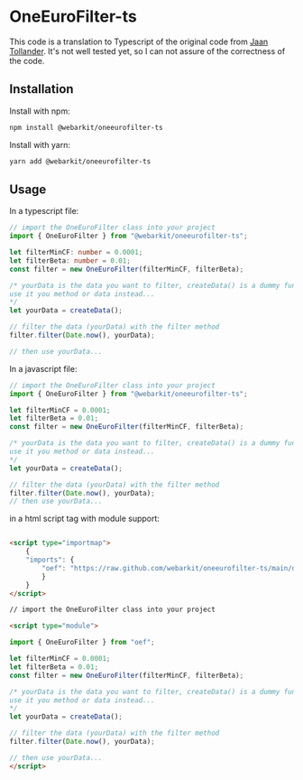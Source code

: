 # OneEuroFilter-ts

This code is a translation to Typescript of the original code from [Jaan Tollander](https://jaantollander.com/post/noise-filtering-using-one-euro-filter/#mjx-eqn%3A1).
It's not well tested yet, so I can not assure of the correctness of the code.


## Installation

Install with npm:
```bash
npm install @webarkit/oneeurofilter-ts
```
Install with yarn:
```bash
yarn add @webarkit/oneeurofilter-ts
```

## Usage

In a typescript file:
```typescript
// import the OneEuroFilter class into your project
import { OneEuroFilter } from "@webarkit/oneeurofilter-ts";

let filterMinCF: number = 0.0001;
let filterBeta: number = 0.01;
const filter = new OneEuroFilter(filterMinCF, filterBeta);

/* yourData is the data you want to filter, createData() is a dummy function here, 
use it you method or data instead...
*/
let yourData = createData();

// filter the data (yourData) with the filter method
filter.filter(Date.now(), yourData);

// then use yourData...

```

In a javascript file:
```javascript
// import the OneEuroFilter class into your project
import { OneEuroFilter } from "@webarkit/oneeurofilter-ts";

let filterMinCF = 0.0001;
let filterBeta = 0.01;
const filter = new OneEuroFilter(filterMinCF, filterBeta);

/* yourData is the data you want to filter, createData() is a dummy function here, 
use it you method or data instead...
*/
let yourData = createData();

// filter the data (yourData) with the filter method
filter.filter(Date.now(), yourData);
// then use yourData...

```


in a html script tag  with module support:
```html

<script type="importmap">
    {
    "imports": {
        "oef": "https://raw.github.com/webarkit/oneeurofilter-ts/main/dist/OneEuroFilter.mjs",
        }
    }
</script>

// import the OneEuroFilter class into your project

<script type="module">

import { OneEuroFilter } from "oef";

let filterMinCF = 0.0001;
let filterBeta = 0.01;
const filter = new OneEuroFilter(filterMinCF, filterBeta);

/* yourData is the data you want to filter, createData() is a dummy function here, 
use it you method or data instead...
*/
let yourData = createData();

// filter the data (yourData) with the filter method
filter.filter(Date.now(), yourData);

// then use yourData...
</script>

```